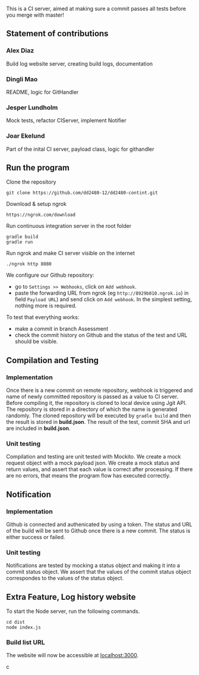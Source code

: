 This is a CI server, aimed at making sure a commit passes all tests before you merge with master!


## Statement of contributions

### Alex Diaz

Build log website server, creating build logs, documentation

### Dingli Mao

README, logic for GitHandler

### Jesper Lundholm

Mock tests, refactor CIServer, implement Notifier

### Joar Ekelund

Part of the inital CI server, payload class, logic for githandler


## Run the program

Clone the repository

```
git clone https://github.com/dd2480-12/dd2480-contint.git 
```
Download & setup ngrok
```
https://ngrok.com/download
```
Run continuous integration server in the root folder
```
gradle build
gradle run
```
Run ngrok and make CI server visible on the internet 
 
```
./ngrok http 8080
```

We configure our Github repository:

-   go to  `Settings >> Webhooks`, click on  `Add webhook`.
-   paste the forwarding URL from ngrok (eg  `http://8929b010.ngrok.io`) in field  `Payload URL`) and send click on  `Add webhook`. In the simplest setting, nothing more is required.

To test that everything works:
- make a commit in branch Assessment
- check the commit history on Github and the status of the test and URL should be visible.

## Compilation and Testing
### Implementation
Once there is a new commit on remote repository, webhook is triggered and name of newly committed repository is passed as a value to CI server. Before compiling it, the repository is cloned to local device using Jgit API. The repository is stored in a directory of which the name is generated randomly.  The cloned repository will be executed by ``` gradle build ``` and then the result is stored in **build.json**. The result of the test, commit SHA and url are included in **build.json**.

### Unit testing

Compilation and testing are unit tested with Mockito. We create a mock request object with a mock payload json. We create a mock status and return values, and assert that each value is correct after processing. If there are no errors, that means the program flow has executed correctly.

## Notification
### Implementation

Github is connected and authenicated by using a token. The status and URL of the build will be sent to Github once there is a new commit. The status is either success or failed. 

### Unit testing

Notifications are tested by mocking a status object and making it into a commit status object. We assert that the values of the commit status object correspondes to the values of the status object.

## Extra Feature, Log history website

To start the Node server, run the following commands.

```
cd dist
node index.js
```

### Build list URL
The website will now be accessible at [localhost:3000](localhost:3000).

c
